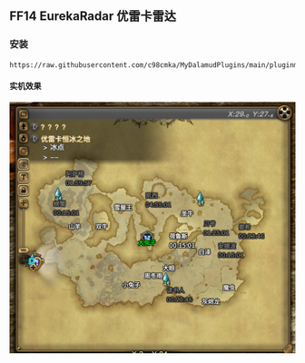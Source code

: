 <h2>FF14 EurekaRadar 优雷卡雷达</h2>

<h3>安装</h3>

```
https://raw.githubusercontent.com/c98cmka/MyDalamudPlugins/main/pluginmaster.json
```

<h4>实机效果</h4>

![](https://raw.githubusercontent.com/c98cmka/SkyEye/master/1.png)